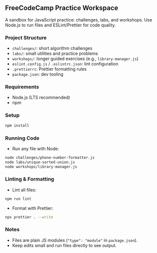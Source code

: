 ## FreeCodeCamp Practice Workspace

A sandbox for JavaScript practice: challenges, labs, and workshops. Use Node.js to run files and ESLint/Prettier for code quality.

### Project Structure
- `challenges/`: short algorithm challenges
- `labs/`: small utilities and practice problems
- `workshops/`: longer guided exercises (e.g., `library-manager.js`)
- `eslint.config.js` / `.eslintrc.json`: lint configuration
- `.prettierrc`: Prettier formatting rules
- `package.json`: dev tooling

### Requirements
- Node.js (LTS recommended)
- npm

### Setup
```bash
npm install
```

### Running Code
- Run any file with Node:
```bash
node challenges/phone-number-formatter.js
node labs/unique-sorted-union.js
node workshops/library-manager.js
```

### Linting & Formatting
- Lint all files:
```bash
npm run lint
```
- Format with Prettier:
```bash
npx prettier . --write
```

### Notes
- Files are plain JS modules (`"type": "module"` in `package.json`).
- Keep edits small and run files directly to see output.